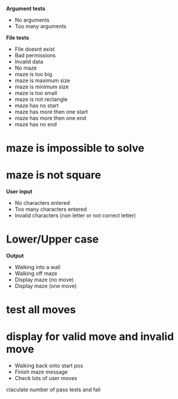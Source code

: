 __Argument tests__

- No arguments
- Too many arguments

__File tests__

- File doesnt exist
- Bad permissions
- Invalid data
- No maze
- maze is too big
- maze is maximum size
- maze is minimum size
- maze is too small
- maze is not rectangle
- maze has no start
- maze has more then one start
- maze has more then one end
- maze has no end
# maze is impossible to solve
# maze is not square

__User input__

- No characters entered
- Too many characters entered
- Invalid characters (non letter or not correct letter)
# Lower/Upper case


__Output__

- Walking into a wall
- Walking off maze
- Display maze (no move)
- Display maze (one move)
# test all moves
# display for valid move and invalid move
- Walking back onto start pos
- Finish maze message
- Check lots of user moves

claculate number of pass tests and fail